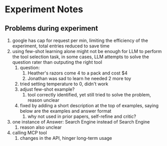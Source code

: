 # Experiment Notes

## Problems during experiment

1. google has cap for request per min, limiting the efficiency of the experiment, total entries reduced to save time
2. using few-shot learning alone might not be enough for LLM to perform the tool selection task, in some cases, LLM attempts to solve the question rater than outputing the right tool
   1. question:
      1. Heather's razors come 4 to a pack and cost $4
      2. Jonathan was sad to learn he needed 2 more toy
   2. tried setting temperature to 0, didn't work
   3. adjust few-shot example?
      1. tool correctly identified, yet still tried to solve the problem, reason unclear
   4. fixed by adding a short description at the top of examples, saying below are the examples and answer format
      1. why not used in prior papers, self-refine and critic?
3. one instance of Answer: Search Engine instead of Search Engine
   1. reason also unclear
4. calling MCP tool
   1. changes in the API, hinger long-term usage
